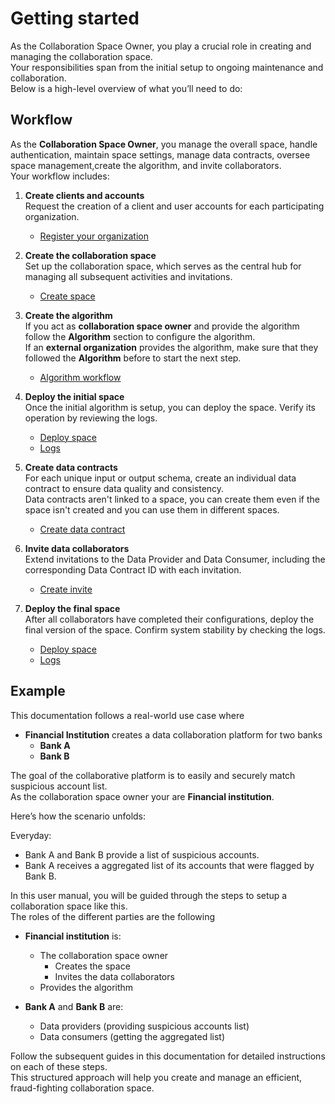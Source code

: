 # Getting started

As the Collaboration Space Owner, you play a crucial role in creating and managing the collaboration space.  
Your responsibilities span from the initial setup to ongoing maintenance and collaboration.  
Below is a high-level overview of what you’ll need to do:

## Workflow

As the **Collaboration Space Owner**, you manage the overall space, handle authentication, maintain space settings, manage data contracts, oversee space management,create the algorithm, and invite collaborators.  
Your workflow includes:

1. **Create clients and accounts**  
   Request the creation of a client and user accounts for each participating organization.

   - [Register your organization](/docs/user-manual/auth)

2. **Create the collaboration space**  
   Set up the collaboration space, which serves as the central hub for managing all subsequent activities and invitations.

   - [Create space](/docs/user-manual/collaboration-space-owner/space-management/create-space)

3. **Create the algorithm**  
   If you act as **collaboration space owner** and provide the algorithm follow the **Algorithm** section to configure the algorithm.  
   If an **external organization** provides the algorithm, make sure that they followed the **Algorithm** before to start the next step.

   - [Algorithm workflow](/docs/user-manual/collaboration-space-owner/algorithm/intro)

4. **Deploy the initial space**  
   Once the initial algorithm is setup, you can deploy the space. Verify its operation by reviewing the logs.

   - [Deploy space](/docs/user-manual/collaboration-space-owner/deploy-space)
   - [Logs](/docs/user-manual/collaboration-space-owner/logs)

5. **Create data contracts**  
   For each unique input or output schema, create an individual data contract to ensure data quality and consistency.  
   Data contracts aren't linked to a space, you can create them even if the space isn't created and you can use them in different spaces.

   - [Create data contract](/docs/user-manual/collaboration-space-owner/data-contract-management/create-data-contract)

6. **Invite data collaborators**  
   Extend invitations to the Data Provider and Data Consumer, including the corresponding Data Contract ID with each invitation.

   - [Create invite](/docs/user-manual/collaboration-space-owner/invite-collaborator/create-invite)

7. **Deploy the final space**  
   After all collaborators have completed their configurations, deploy the final version of the space. Confirm system stability by checking the logs.
   - [Deploy space](/docs/user-manual/collaboration-space-owner/deploy-space)
   - [Logs](/docs/user-manual/collaboration-space-owner/logs)

## Example

This documentation follows a real-world use case where

- **Financial Institution** creates a data collaboration platform for two banks
  - **Bank A**
  - **Bank B**

The goal of the collaborative platform is to easily and securely match suspicious account list.  
As the collaboration space owner your are **Financial institution**.

Here’s how the scenario unfolds:

Everyday:

- Bank A and Bank B provide a list of suspicious accounts.
- Bank A receives a aggregated list of its accounts that were flagged by Bank B.

In this user manual, you will be guided through the steps to setup a collaboration space like this.  
The roles of the different parties are the following

- **Financial institution** is:

  - The collaboration space owner
    - Creates the space
    - Invites the data collaborators
  - Provides the algorithm

- **Bank A** and **Bank B** are:
  - Data providers (providing suspicious accounts list)
  - Data consumers (getting the aggregated list)

Follow the subsequent guides in this documentation for detailed instructions on each of these steps.  
This structured approach will help you create and manage an efficient, fraud-fighting collaboration space.
